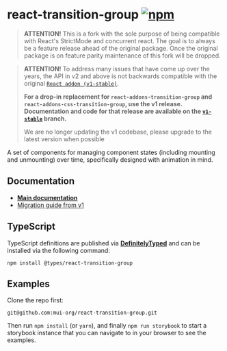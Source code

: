 # react-transition-group [![npm][npm-badge]][npm]

> **ATTENTION!** This is a fork with the sole purpose of being compatible with React's StrictMode and concurrent react.
> The goal is to always be a feature release ahead of the original package. Once the original package is on feature parity
maintenance of this fork will be dropped.

> **ATTENTION!** To address many issues that have come up over the years, the API in v2 and above is not backwards compatible with the original [`React addon (v1-stable)`](https://github.com/reactjs/react-transition-group/tree/v1-stable).
>
> **For a drop-in replacement for `react-addons-transition-group` and `react-addons-css-transition-group`, use the v1 release. Documentation and code for that release are available on the [`v1-stable`](https://github.com/reactjs/react-transition-group/tree/v1-stable) branch.**
>
> We are no longer updating the v1 codebase, please upgrade to the latest version when possible

A set of components for managing component states (including mounting and unmounting) over time, specifically designed with animation in mind.

## Documentation

- [**Main documentation**](https://reactcommunity.org/react-transition-group/)
- [Migration guide from v1](/Migration.md)

## TypeScript
TypeScript definitions are published via [**DefinitelyTyped**](https://github.com/DefinitelyTyped/DefinitelyTyped) and can be installed via the following command:

```
npm install @types/react-transition-group
```

## Examples

Clone the repo first:

```
git@github.com:mui-org/react-transition-group.git
```

Then run `npm install` (or `yarn`), and finally `npm run storybook` to start a storybook instance that you can navigate to in your browser to see the examples.

[npm-badge]: https://img.shields.io/npm/v/@material-ui/react-transition-group.svg
[npm]: https://www.npmjs.org/package/@material-ui/react-transition-group
